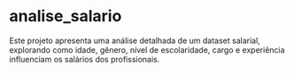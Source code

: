 # analise_salario
Este projeto apresenta uma análise detalhada de um dataset salarial, explorando como idade, gênero, nível de escolaridade, cargo e experiência influenciam os salários dos profissionais.
